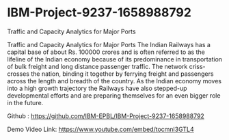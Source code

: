 # IBM-Project-9237-1658988792
Traffic and Capacity Analytics for Major Ports


Traffic and Capacity Analytics for Major Ports The Indian Railways has a capital base of about Rs. 100000 crores and is often referred to as the lifeline of the Indian economy because of its predominance in transportation of bulk freight and long distance passenger traffic. The network criss-crosses the nation, binding it together by ferrying freight and passengers across the length and breadth of the country. As the Indian economy moves into a high growth trajectory the Railways have also stepped-up developmental efforts and are preparing themselves for an even bigger role in the future.


Github : https://github.com/IBM-EPBL/IBM-Project-9237-1658988792


Demo Video Link: https://www.youtube.com/embed/tocmnl3GTL4

